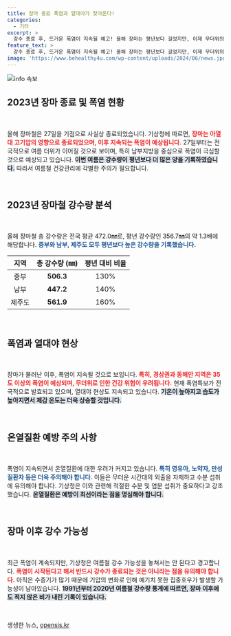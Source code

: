 ```yaml
---
title: 장마 종료 폭염과 열대야가 찾아온다!
categories:
  - 기타
excerpt: >
  강수 종료 후, 뜨거운 폭염이 지속될 예고! 올해 장마는 평년보다 길었지만, 이제 무더위의 시대가 열립니다. 열대야와 폭염에 대비하세요!
feature_text: >
  강수 종료 후, 뜨거운 폭염이 지속될 예고! 올해 장마는 평년보다 길었지만, 이제 무더위의 시대가 열립니다. 열대야와 폭염에 대비하세요!
image: 'https://www.behealthy4u.com/wp-content/uploads/2024/06/news.jpg'
---
```


<p><img src="https://www.behealthy4u.com/wp-content/uploads/2024/06/news.jpg" alt="info 속보" /></p>

<h2 data-ke-size="size26">2023년 장마 종료 및 폭염 현황</h2>

<p data-ke-size="size16">&nbsp;</p>

<p>올해 장마철은 27일을 기점으로 사실상 종료되었습니다. 기상청에 따르면, <b><span style="color: #ee2323;">장마는 아열대 고기압의 영향으로 종료되었으며, 이후 지속되는 폭염이 예상됩니다.</span></b> 27일부터는 전국적으로 여름 더위가 이어질 것으로 보이며, 특히 남부지방을 중심으로 폭염이 극심할 것으로 예상되고 있습니다. <b><span style="background-color: #21538527;">이번 여름은 강수량이 평년보다 더 많은 양을 기록하였습니다.</span></b> 따라서 여름철 건강관리에 각별한 주의가 필요합니다. </p>

<p data-ke-size="size16">&nbsp;</p>

<h2 data-ke-size="size26">2023년 장마철 강수량 분석</h2>

<p data-ke-size="size16">&nbsp;</p>

<p>올해 장마철 총 강수량은 전국 평균 472.0㎜로, 평년 강수량인 356.7㎜의 약 1.3배에 해당합니다. <b><span style="color: #1a5490;">중부와 남부, 제주도 모두 평년보다 높은 강수량을 기록했습니다.</span></b> </p>

<table style="width: 100%;">
  <thead>
    <tr>
      <th>지역</th>
      <th>총 강수량 (㎜)</th>
      <th>평년 대비 비율</th>
    </tr>
  </thead>
  <tbody>
    <tr>
      <td style="text-align: center;">중부</td>
      <td style="text-align: center; height: 17px;"><b>506.3</b></td>
      <td style="text-align: center;">130%</td>
    </tr>
    <tr>
      <td style="text-align: center;">남부</td>
      <td style="text-align: center; height: 17px;"><b>447.2</b></td>
      <td style="text-align: center;">140%</td>
    </tr>
    <tr>
      <td style="text-align: center;">제주도</td>
      <td style="text-align: center; height: 17px;"><b>561.9</b></td>
      <td style="text-align: center;">160%</td>
    </tr>
  </tbody>
</table>

<p data-ke-size="size16">&nbsp;</p>

<h2 data-ke-size="size26">폭염과 열대야 현상</h2>

<p data-ke-size="size16">&nbsp;</p>

<p>장마가 물러난 이후, 폭염이 지속될 것으로 보입니다. <b><span style="color: #ee2323;">특히, 경상권과 동해안 지역은 35도 이상의 폭염이 예상되며, 무더위로 인한 건강 위험이 우려됩니다.</span></b> 현재 폭염특보가 전국적으로 발효되고 있으며, 열대야 현상도 지속되고 있습니다. <b><span style="background-color: #21538527;">기온이 높아지고 습도가 높아지면서 체감 온도는 더욱 상승할 것입니다.</span></b> </p>

<p data-ke-size="size16">&nbsp;</p>

<h2 data-ke-size="size26">온열질환 예방 주의 사항</h2>

<p data-ke-size="size16">&nbsp;</p>

<p>폭염이 지속되면서 온열질환에 대한 우려가 커지고 있습니다. <b><span style="color: #1a5490;">특히 영유아, 노약자, 만성질환자 등은 더욱 주의해야 합니다.</span></b> 이들은 무더운 시간대의 외출을 자제하고 수분 섭취에 유의해야 합니다. 기상청은 이와 관련해 적절한 수분 및 염분 섭취가 중요하다고 강조했습니다. <b><span style="background-color: #21538527;">온열질환은 예방이 최선이라는 점을 명심해야 합니다.</span></b> </p>

<p data-ke-size="size16">&nbsp;</p>

<h2 data-ke-size="size26">장마 이후 강수 가능성</h2>

<p data-ke-size="size16">&nbsp;</p>

<p>최근 폭염이 계속되지만, 기상청은 여름철 강수 가능성을 놓쳐서는 안 된다고 경고합니다. <b><span style="color: #ee2323;">폭염이 시작된다고 해서 반드시 강수가 종료되는 것은 아니라는 점을 유의해야 합니다.</span></b> 아직은 수증기가 많기 때문에 기압의 변화로 인해 예기치 못한 집중호우가 발생할 가능성이 남아있습니다. <b><span style="background-color: #21538527;">1991년부터 2020년 여름철 강수량 통계에 따르면, 장마 이후에도 적지 않은 비가 내린 기록이 있습니다.</span></b></p>

<p data-ke-size="size16">&nbsp;</p>
생생한 뉴스, <a href="https://opensis.kr" rel="dofollow">opensis.kr</a>


